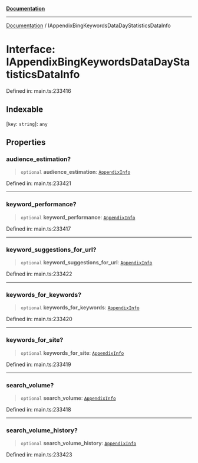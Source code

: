 [**Documentation**](../README.md)

***

[Documentation](../README.md) / IAppendixBingKeywordsDataDayStatisticsDataInfo

# Interface: IAppendixBingKeywordsDataDayStatisticsDataInfo

Defined in: main.ts:233416

## Indexable

\[`key`: `string`\]: `any`

## Properties

### audience\_estimation?

> `optional` **audience\_estimation**: [`AppendixInfo`](../classes/AppendixInfo.md)

Defined in: main.ts:233421

***

### keyword\_performance?

> `optional` **keyword\_performance**: [`AppendixInfo`](../classes/AppendixInfo.md)

Defined in: main.ts:233417

***

### keyword\_suggestions\_for\_url?

> `optional` **keyword\_suggestions\_for\_url**: [`AppendixInfo`](../classes/AppendixInfo.md)

Defined in: main.ts:233422

***

### keywords\_for\_keywords?

> `optional` **keywords\_for\_keywords**: [`AppendixInfo`](../classes/AppendixInfo.md)

Defined in: main.ts:233420

***

### keywords\_for\_site?

> `optional` **keywords\_for\_site**: [`AppendixInfo`](../classes/AppendixInfo.md)

Defined in: main.ts:233419

***

### search\_volume?

> `optional` **search\_volume**: [`AppendixInfo`](../classes/AppendixInfo.md)

Defined in: main.ts:233418

***

### search\_volume\_history?

> `optional` **search\_volume\_history**: [`AppendixInfo`](../classes/AppendixInfo.md)

Defined in: main.ts:233423
